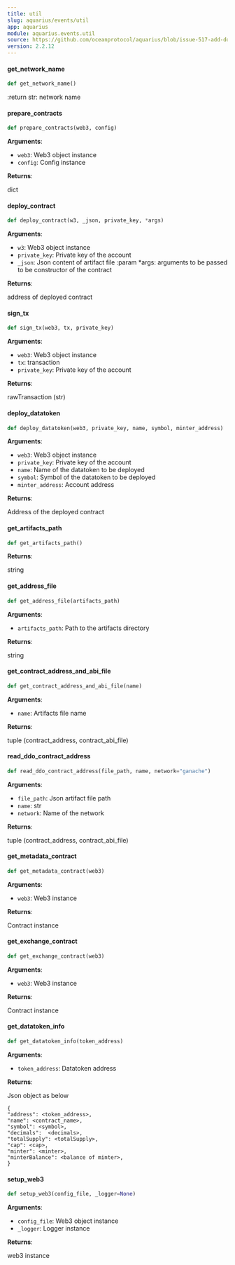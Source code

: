 ```yaml
---
title: util
slug: aquarius/events/util
app: aquarius
module: aquarius.events.util
source: https://github.com/oceanprotocol/aquarius/blob/issue-517-add-docstrings/aquarius/events/util.py
version: 2.2.12
---
```

#### get\_network\_name

```python
def get_network_name()
```

:return str: network name

#### prepare\_contracts

```python
def prepare_contracts(web3, config)
```

**Arguments**:

- `web3`: Web3 object instance
- `config`: Config instance

**Returns**:

dict

#### deploy\_contract

```python
def deploy_contract(w3, _json, private_key, *args)
```

**Arguments**:

- `w3`: Web3 object instance
- `private_key`: Private key of the account
- `_json`: Json content of artifact file
:param *args: arguments to be passed to be constructor of the contract

**Returns**:

address of deployed contract

#### sign\_tx

```python
def sign_tx(web3, tx, private_key)
```

**Arguments**:

- `web3`: Web3 object instance
- `tx`: transaction
- `private_key`: Private key of the account

**Returns**:

rawTransaction (str)

#### deploy\_datatoken

```python
def deploy_datatoken(web3, private_key, name, symbol, minter_address)
```

**Arguments**:

- `web3`: Web3 object instance
- `private_key`: Private key of the account
- `name`: Name of the datatoken to be deployed
- `symbol`: Symbol of the datatoken to be deployed
- `minter_address`: Account address

**Returns**:

Address of the deployed contract

#### get\_artifacts\_path

```python
def get_artifacts_path()
```

**Returns**:

string

#### get\_address\_file

```python
def get_address_file(artifacts_path)
```

**Arguments**:

- `artifacts_path`: Path to the artifacts directory

**Returns**:

string

#### get\_contract\_address\_and\_abi\_file

```python
def get_contract_address_and_abi_file(name)
```

**Arguments**:

- `name`: Artifacts file name

**Returns**:

tuple (contract_address, contract_abi_file)

#### read\_ddo\_contract\_address

```python
def read_ddo_contract_address(file_path, name, network="ganache")
```

**Arguments**:

- `file_path`: Json artifact file path
- `name`: str
- `network`: Name of the network

**Returns**:

tuple (contract_address, contract_abi_file)

#### get\_metadata\_contract

```python
def get_metadata_contract(web3)
```

**Arguments**:

- `web3`: Web3 instance

**Returns**:

Contract instance

#### get\_exchange\_contract

```python
def get_exchange_contract(web3)
```

**Arguments**:

- `web3`: Web3 instance

**Returns**:

Contract instance

#### get\_datatoken\_info

```python
def get_datatoken_info(token_address)
```

**Arguments**:

- `token_address`: Datatoken address

**Returns**:

Json object as below
```
{
"address": <token_address>,
"name": <contract_name>,
"symbol": <symbol>,
"decimals":  <decimals>,
"totalSupply": <totalSupply>,
"cap": <cap>,
"minter": <minter>,
"minterBalance": <balance of minter>,
}
```

#### setup\_web3

```python
def setup_web3(config_file, _logger=None)
```

**Arguments**:

- `config_file`: Web3 object instance
- `_logger`: Logger instance

**Returns**:

web3 instance

